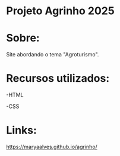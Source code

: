 # Projeto Agrinho 2025
# Sobre: 
Site abordando o tema "Agroturismo".

# Recursos utilizados:
-HTML

-CSS

# Links:
https://maryaalves.github.io/agrinho/
